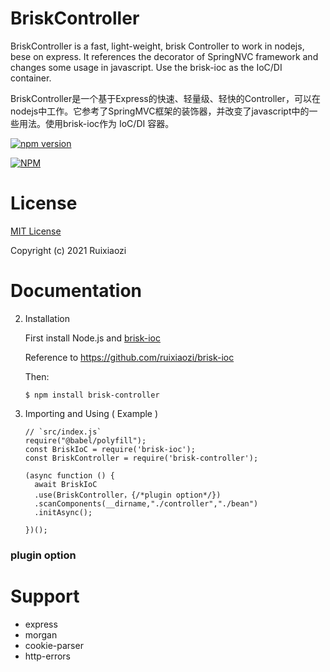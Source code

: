 # BriskController

BriskController is a fast, light-weight, brisk Controller to work in nodejs, bese on express. It references the decorator of SpringNVC framework and changes some usage in javascript. Use the brisk-ioc as the IoC/DI container.

BriskController是一个基于Express的快速、轻量级、轻快的Controller，可以在nodejs中工作。它参考了SpringMVC框架的装饰器，并改变了javascript中的一些用法。使用brisk-ioc作为 IoC/DI 容器。

[![npm version](https://badge.fury.io/js/brisk-controller.svg)](https://badge.fury.io/js/brisk-controller)

[![NPM](https://nodei.co/npm/brisk-controller.png)](https://nodei.co/npm/brisk-controller/)

# License

[MIT License](./LICENSE)

Copyright (c) 2021 Ruixiaozi

# Documentation

2. Installation

   First install Node.js and [brisk-ioc](https://github.com/ruixiaozi/brisk-ioc) 

   Reference to https://github.com/ruixiaozi/brisk-ioc
   
   
   
   Then:
   
   ```
   $ npm install brisk-controller
   ```
   
3. Importing and Using ( Example )

   ```
   // `src/index.js`
   require("@babel/polyfill");
   const BriskIoC = require('brisk-ioc');
   const BriskController = require('brisk-controller');
   
   (async function () {
     await BriskIoC
     .use(BriskController，{/*plugin option*/})
     .scanComponents(__dirname,"./controller","./bean")
     .initAsync();
   
   })();
   ```


### plugin option


# Support

+ express
+ morgan
+ cookie-parser
+ http-errors

